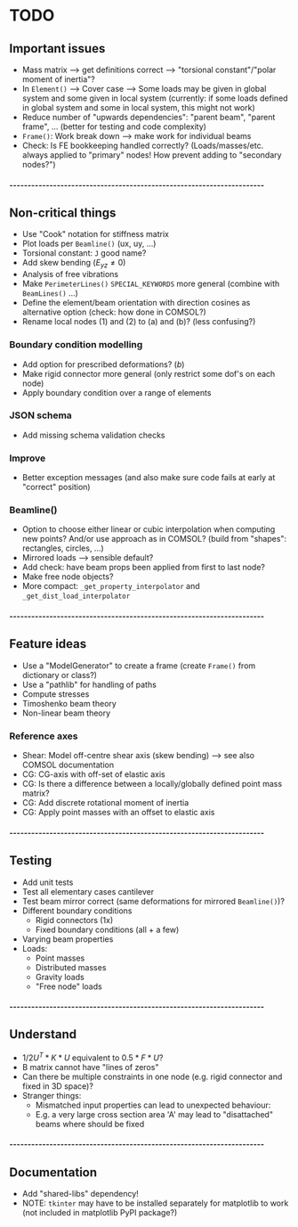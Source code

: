 # TODO

## Important issues
* Mass matrix --> get definitions correct --> "torsional constant"/"polar moment of inertia"?
* In `Element()` --> Cover case --> Some loads may be given in global system and some given in local system (currently: if some loads defined in global system and some in local system, this might not work)
* Reduce number of "upwards dependencies": "parent beam", "parent frame", ... (better for testing and code complexity)
* `Frame()`: Work break down --> make work for individual beams
* Check: Is FE bookkeeping handled correctly? (Loads/masses/etc. always applied to "primary" nodes! How prevent adding to "secondary nodes?")

#### ----------------------------------------------------------------------

## Non-critical things
* Use "Cook" notation for stiffness matrix
* Plot loads per `Beamline()` (ux, uy, ...)
* Torsional constant: `J` good name?
* Add skew bending ($E_{yz} \neq 0$)
* Analysis of free vibrations
* Make `PerimeterLines()` `SPECIAL_KEYWORDS` more general (combine with `BeamLines()` ...)
* Define the element/beam orientation with direction cosines as alternative option (check: how done in COMSOL?)
* Rename local nodes (1) and (2) to (a) and (b)? (less confusing?)

### Boundary condition modelling
* Add option for prescribed deformations? ($b$)
* Make rigid connector more general (only restrict some dof's on each node)
* Apply boundary condition over a range of elements

### JSON schema
* Add missing schema validation checks

### Improve
* Better exception messages (and also make sure code fails at early at "correct" position)

### Beamline()
* Option to choose either linear or cubic interpolation when computing new points? And/or use approach as in COMSOL? (build from "shapes": rectangles, circles, ...)
* Mirrored loads --> sensible default?
* Add check: have beam props been applied from first to last node?
* Make free node objects?
* More compact: `_get_property_interpolator` and `_get_dist_load_interpolator`

#### ----------------------------------------------------------------------

## Feature ideas
* Use a "ModelGenerator" to create a frame (create `Frame()` from dictionary or class?)
* Use a "pathlib" for handling of paths
* Compute stresses
* Timoshenko beam theory
* Non-linear beam theory

### Reference axes
* Shear: Model off-centre shear axis (skew bending) --> see also COMSOL documentation
* CG: CG-axis with off-set of elastic axis
* CG: Is there a difference between a locally/globally defined point mass matrix?
* CG: Add discrete rotational moment of inertia
* CG: Apply point masses with an offset to elastic axis

#### ----------------------------------------------------------------------

## Testing
* Add unit tests
* Test all elementary cases cantilever
* Test beam mirror correct (same deformations for mirrored `Beamline()`)?
*  Different boundary conditions
   *  Rigid connectors (1x)
   *  Fixed boundary conditions (all + a few)
* Varying beam properties
*  Loads:
    * Point masses
    * Distributed masses
    * Gravity loads
    * "Free node" loads

#### ----------------------------------------------------------------------

## Understand
* $1/2 U^T * K * U$ equivalent to $0.5 * F * U$?
* B matrix cannot have "lines of zeros"
* Can there be multiple constraints in one node (e.g. rigid connector and fixed in 3D space)?
* Stranger things:
    - Mismatched input properties can lead to unexpected behaviour:
    - E.g. a very large cross section area 'A' may lead to "disattached" beams where should be fixed

#### ----------------------------------------------------------------------

## Documentation
* Add "shared-libs" dependency!
* NOTE: `tkinter` may have to be installed separately for matplotlib to work (not included in matplotlib PyPI package?)
